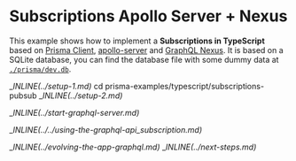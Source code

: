 # Subscriptions Apollo Server + Nexus

This example shows how to implement a **Subscriptions in TypeScript** based on  [Prisma Client](https://github.com/prisma/prisma2/blob/master/docs/prisma-client-js/api.md), [apollo-server](https://www.apollographql.com/docs/apollo-server/) and [GraphQL Nexus](https://nexus.js.org/). It is based on a SQLite database, you can find the database file with some dummy data at [`./prisma/dev.db`](./prisma/dev.db).

__INLINE(../_setup-1.md)__
cd prisma-examples/typescript/subscriptions-pubsub
__INLINE(../_setup-2.md)__

__INLINE(../_start-graphql-server.md)__

__INLINE(../../_using-the-graphql-api_subscription.md)__

__INLINE(../_evolving-the-app-graphql.md)__
__INLINE(../_next-steps.md)__